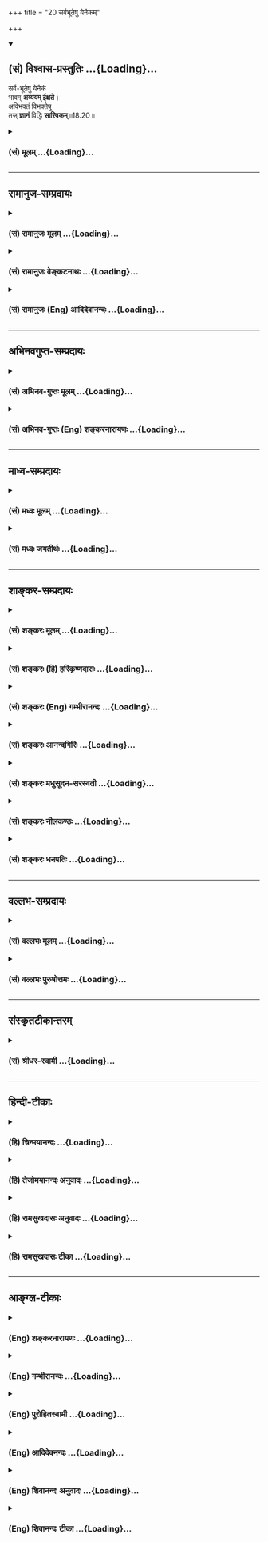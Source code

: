 +++
title = "20 सर्वभूतेषु येनैकम्"

+++
<div class="js_include" newlevelforh1="2" title="(सं) विश्वास-प्रस्तुतिः" unfilled url="/mahAbhAratam/vyAsaH/shlokashaH/06-bhIShma-parva/03-bhagavad-gItA-parva/saMskRtam/vishvAsa-prastutiH/18_moxa-saMnyAsa-yogaH/20_sarvabhUteShu_yen.md">
<details open><summary><h2>(सं) विश्वास-प्रस्तुतिः ...{Loading}...</h2></summary>

सर्व-भूतेषु येनैकं  
भावम् **अव्ययम् ईक्षते**।  
अविभक्तं विभक्तेषु  
तज् **ज्ञानं** विद्धि **सात्त्विकम्**॥18.20॥
</details>
</div>
<div class="js_include collapsed" newlevelforh1="3" title="(सं) मूलम्" unfilled url="/mahAbhAratam/vyAsaH/shlokashaH/06-bhIShma-parva/03-bhagavad-gItA-parva/saMskRtam/mUlam/18_moxa-saMnyAsa-yogaH/20_sarvabhUteShu_yen.md">
<details><summary><h3>(सं) मूलम् ...{Loading}...</h3></summary>

सर्वभूतेषु येनैकं भावमव्ययमीक्षते।  
अविभक्तं विभक्तेषु तज्ज्ञानं विद्धि सात्त्विकम्।।18.20।।
</details>
</div>


_________________
## रामानुज-सम्प्रदायः
<div class="js_include collapsed" newlevelforh1="3" title="(सं) रामानुजः मूलम्" unfilled url="/mahAbhAratam/vyAsaH/shlokashaH/06-bhIShma-parva/03-bhagavad-gItA-parva/saMskRtam/rAmAnujaH/mUlam/18_moxa-saMnyAsa-yogaH/20_sarvabhUteShu_yen.md">
<details><summary><h3>(सं) रामानुजः मूलम् ...{Loading}...</h3></summary>

।।18.20।। ब्राह्मणक्षत्रियब्रह्मचारिगृहस्थादिरूपेण विभक्तेषु सर्वेषु
**भूतेषु** कर्माधिकारिषु **येन** ज्ञानेन एकाकारम् आत्माख्यं **भावं**
तत्र अपि **अविभक्तं** ब्राह्मणत्वाद्यनेकाकारेषु अपि भूतेषु
सितदीर्घादिविभागवत्सु ज्ञानैकाकारं आत्मानं विभागरहितम्। अव्ययं
व्ययस्वभावेषु अपि ब्राह्मणादिशरीरेषु अव्ययम् अविकृतं फलादिसङ्गानर्हं च
कर्माधिकारखेलायाम् **ईक्षते; तत् ज्ञानं सात्त्विकं विद्धि।**

</details>
</div>
<div class="js_include collapsed" newlevelforh1="3" title="(सं) रामानुजः वेङ्कटनाथः" unfilled url="/mahAbhAratam/vyAsaH/shlokashaH/06-bhIShma-parva/03-bhagavad-gItA-parva/saMskRtam/rAmAnujaH/venkaTanAthaH/18_moxa-saMnyAsa-yogaH/20_sarvabhUteShu_yen.md">
<details><summary><h3>(सं) रामानुजः वेङ्कटनाथः ...{Loading}...</h3></summary>

  
  
।।18.20।। सात्त्विकज्ञानादिकथनं कर्तृत्वे गुणपारतन्त्र्यज्ञापनार्थम्
सर्वभूतशब्दभिप्रेतमनात्मविद्भिरनुसंहितं बाह्यवैचित्र्यमाह --
ब्राह्मणेत्यादिना। ज्ञानशब्दस्यात्र
प्रकृतकर्मचोदनानुबन्धिकर्मानुष्ठानदशाभाविज्ञापनपरत्वात्कर्माधिकारिष्विति
भूतानि विशेषितानि। भावशब्दोऽत्र पदार्थपर्यायः। एकमिति
जात्यैक्यविवक्षयोच्यते आत्मबहुत्वस्य प्रागेव समर्थितत्वात्; अद्वैतदर्शनं
सात्त्विकज्ञानमिति परोक्तस्य निर्मूलत्वात्;नानाभावान् \[18।21\] इति च
अनन्तरं बहुत्वोक्तेः; साम्यानुसन्धानप्रपञ्चनस्यात्र प्रत्यभिज्ञानात्;
कर्तेति प्रकृतप्रत्यगात्मविषयत्वौचित्येन
परमात्मपरत्वायोगाच्चेत्यभिप्रायेणाऽऽहआत्माख्यमिति। सितदीर्घेत्यादिना
गवामनेकवर्णानां क्षीरस्य त्वेक(क्षीरस्याप्येक)वर्णता \[अ.बिन्दू.19\]
इत्यादिश्रुतिसूचनम्। अत्र सर्वभूतशब्देन
ब्राह्मणत्वादिजातिग्रहणाद्गुणाद्यवान्तरविभागपरोऽविभक्तशब्द इति च भावः।
केनाकारेणैकत्वम् इत्यत्राऽऽहज्ञानाकार इति। प्रतिषिद्ध्यमानस्य व्ययस्य
प्रसञ्जकमाहव्ययस्वभावेष्वपीति। प्रागुक्तं
फलादिसङ्गरूपविकृतिराहित्यमप्यविकृतत्वपरेणाव्ययशब्देन
संगृहीतमित्याहफलादिसङ्गानर्हं चेति। सङ्गोऽत्र सम्बन्धः अनुभव इत्यर्थः।
इच्छापरत्वेऽपि भोगोऽर्थसिद्धः।
कर्मचोदनानुबन्धिज्ञानफलत्वात्कर्माधिकारवेलायामित्युक्तम्। मयेदं कर्तव्यं
इत्यनुसन्धानदशायामित्यर्थः। येन ज्ञानेनेक्षते विषयीकरोतीत्यर्थः।  
  

</details>
</div>
<div class="js_include collapsed" newlevelforh1="3" title="(सं) रामानुजः (Eng) आदिदेवानन्दः" unfilled url="/mahAbhAratam/vyAsaH/shlokashaH/06-bhIShma-parva/03-bhagavad-gItA-parva/saMskRtam/rAmAnujaH/english/AdidevAnandaH/18_moxa-saMnyAsa-yogaH/20_sarvabhUteShu_yen.md">
<details><summary><h3>(सं) रामानुजः (Eng) आदिदेवानन्दः ...{Loading}...</h3></summary>

18.20 The self (Atman), which is of the form of knowledge, is alike and uniform, though distinct, in all beings, even though they may externally, and from the point of view of duty, be distinguished as Brahmanas, Ksatriyas, householders, celibates, fair, tall etc. The immutable selves in all these perishing forms or bodies are unaffected by the fruits of actions. Such knowledge of the immutability of the self in all changing beings, is Sattvika.

</details>
</div>


_________________
## अभिनवगुप्त-सम्प्रदायः
<div class="js_include collapsed" newlevelforh1="3" title="(सं) अभिनव-गुप्तः मूलम्" unfilled url="/mahAbhAratam/vyAsaH/shlokashaH/06-bhIShma-parva/03-bhagavad-gItA-parva/saMskRtam/abhinava-guptaH/mUlam/18_moxa-saMnyAsa-yogaH/20_sarvabhUteShu_yen.md">
<details><summary><h3>(सं) अभिनव-गुप्तः मूलम् ...{Loading}...</h3></summary>

।।18.20 -- 18.22।। तत्र +++(S adds शरीरे after तत्र )+++ सर्वभूतेषु इत्यादिना
श्लोकत्रयेण ( श्लो.2022 ) ज्ञानकरणस्य त्रैरूप्यमुक्तम्। अत एव येन इति
तृतीया। इयता च ज्ञानकरणसामान्यस्य +++(; N record an alternative reading
सामर्थ्यस्य for सामान्यस्य by saying सामर्थ्यस्येत्यन्यादर्शे )+++
स्वरूपमुक्तम्। नियतम् इत्यादिना श्लोकत्रयेण ( श्लो. 2325 ) कर्मणो
ज्ञेयकार्यरूपस्य द्वैविध्यम् मुक्तसंगः इत्यादिना श्लोकत्रयेण ( श्लो.
2628 ) तु कर्तुर्द्विरूपस्य संक्षेपेण स्वरूपम् करणविशेषस्य
स्वरूपभेदप्रतिपादनार्थ \[ प्रवृत्तिम् इत्यादिना श्लोकत्रयेण ( 3032 ) \]
बुद्धेस्त्रैविध्यं निरूपितम् +++(S -- विध्यमुपलक्षितम् )+++। तद्द्वारेण
करणान्तराणामपि त्रैविध्यमुपलक्षितम्। करणस्य तु इतिकर्तव्यतापेक्षित्वात्
इतिकर्तव्यतायाश्च धृत्यादिपञ्चकरूपत्वेऽपि; श्रद्धायाः पूर्वमुक्तत्वात्;
विविदिषाविविदिषयोश्च धृतिसुखाभ्यामाक्षेपात् तयोस्त्रैविध्यम् धृत्या यया
इत्यनेन \[ श्लोकत्रयेण ( 3335 ) \] सुखं त्विदानीम् इत्यनेन \[
श्लोकत्रयेण ( 3639 ) \] चोक्तम्। तदाह -- सर्वभूतेषु इत्यादि
समुदाहृतमित्यन्तम्। विभक्ततेषु; देवमनुष्यादितया। पृथक्त्वेन; इह मे
प्रीतिः इह मे द्वेषः इत्यादिबुद्ध्या। अहेतुकम्; कारणमविचार्यैव
अभिनिवेशावेशवशात् क्रोधरागादिग्रहणं यत् तत्तामसंज्ञम्।

</details>
</div>
<div class="js_include collapsed" newlevelforh1="3" title="(सं) अभिनव-गुप्तः (Eng) शङ्करनारायणः" unfilled url="/mahAbhAratam/vyAsaH/shlokashaH/06-bhIShma-parva/03-bhagavad-gItA-parva/saMskRtam/abhinava-guptaH/english/shankaranArAyaNaH/18_moxa-saMnyAsa-yogaH/20_sarvabhUteShu_yen.md">
<details><summary><h3>(सं) अभिनव-गुप्तः (Eng) शङ्करनारायणः ...{Loading}...</h3></summary>

18.20 See Comment under 18.22

</details>
</div>


_________________
## माध्व-सम्प्रदायः
<div class="js_include collapsed" newlevelforh1="3" title="(सं) मध्वः मूलम्" unfilled url="/mahAbhAratam/vyAsaH/shlokashaH/06-bhIShma-parva/03-bhagavad-gItA-parva/saMskRtam/madhvaH/mUlam/18_moxa-saMnyAsa-yogaH/20_sarvabhUteShu_yen.md">
<details><summary><h3>(सं) मध्वः मूलम् ...{Loading}...</h3></summary>

।।18.20।। एकं भावं विष्णुम्।

</details>
</div>
<div class="js_include collapsed" newlevelforh1="3" title="(सं) मध्वः जयतीर्थः" unfilled url="/mahAbhAratam/vyAsaH/shlokashaH/06-bhIShma-parva/03-bhagavad-gItA-parva/saMskRtam/madhvaH/jayatIrthaH/18_moxa-saMnyAsa-yogaH/20_sarvabhUteShu_yen.md">
<details><summary><h3>(सं) मध्वः जयतीर्थः ...{Loading}...</h3></summary>

।।18.20।। एकं भावमिति सामान्येनोक्तम् कोऽसावेको भावः इत्याकाङ्क्षायामाह
-- **एकमि**ति।

</details>
</div>


_________________
## शाङ्कर-सम्प्रदायः
<div class="js_include collapsed" newlevelforh1="3" title="(सं) शङ्करः मूलम्" unfilled url="/mahAbhAratam/vyAsaH/shlokashaH/06-bhIShma-parva/03-bhagavad-gItA-parva/saMskRtam/shankaraH/mUlam/18_moxa-saMnyAsa-yogaH/20_sarvabhUteShu_yen.md">
<details><summary><h3>(सं) शङ्करः मूलम् ...{Loading}...</h3></summary>

।।18.20।। --,**सर्वभूतेषु** अव्यक्तादिस्थावरान्तेषु भूतेषु **येन**
ज्ञानेन **एकं भावं** वस्तु -- भावशब्दः वस्तुवाची; एकम् आत्मवस्तु
इत्यर्थः **अव्ययं** न व्येति स्वात्मना स्वधर्मेण वा; कूटस्थम् इत्यर्थः
**ईक्षते** पश्यति येन झानेन; तं च भावम् **अविभक्तं** प्रतिदेहं
**विभक्तेषु** देहभेदेषु न विभक्तं तत् आत्मवस्तु; व्योमवत्
निरन्तरमित्यर्थः **तत् ज्ञानं** साक्षात् सम्यग्दर्शनम् अद्वैतात्मविषयं
**सात्त्विकं विद्धि** इति।। यानि द्वैतदर्शनानि तानि असम्यग्भूतानि राजसानि
तामसानि च इति न साक्षात् संसारोच्छित्तये भवन्ति --,

</details>
</div>
<div class="js_include collapsed" newlevelforh1="3" title="(सं) शङ्करः (हि) हरिकृष्णदासः" unfilled url="/mahAbhAratam/vyAsaH/shlokashaH/06-bhIShma-parva/03-bhagavad-gItA-parva/saMskRtam/shankaraH/hindI/harikRShNadAsaH/18_moxa-saMnyAsa-yogaH/20_sarvabhUteShu_yen.md">
<details><summary><h3>(सं) शङ्करः (हि) हरिकृष्णदासः ...{Loading}...</h3></summary>

।।18.20।। पहले ( तीन श्लोकोंद्वारा ) ज्ञानके तीन भेद कहे जाते हैं।  
  
जिस ज्ञानके द्वारा मनुष्य; अव्यक्तसे लेकर स्थावरपर्यन्त समस्त भूतोंमें
एकभाव -- एक आत्मवस्तु; जो कि अपने स्वरूपसे या धर्मसे कभी क्षय नहीं होता;
ऐसा अविनाशी और कूटस्थ नित्यतत्त्व देखता है। यहाँ भाव शब्द वस्तुवाचक है।
तथा ( जिस ज्ञानके द्वारा ) उस आत्मतत्त्वको अलगअलग प्रत्येक शरीरमें
विभागरहित अर्थात् आकाशके समान समभावसे स्थित देखता है; उस ज्ञानको अर्थात्
अद्वैतभावसे आत्मसाक्षात्कार कर लेनेको तू सात्त्विक ज्ञान पूर्ण ज्ञान
जान। जो द्वैतदर्शनरूप अयथार्थ ज्ञान है; वे राजसतामस हैं; अतः वे संसारका
उच्छेद करनेमें साक्षात् हेतु नहीं हैं।

</details>
</div>
<div class="js_include collapsed" newlevelforh1="3" title="(सं) शङ्करः (Eng) गम्भीरानन्दः" unfilled url="/mahAbhAratam/vyAsaH/shlokashaH/06-bhIShma-parva/03-bhagavad-gItA-parva/saMskRtam/shankaraH/english/gambhIrAnandaH/18_moxa-saMnyAsa-yogaH/20_sarvabhUteShu_yen.md">
<details><summary><h3>(सं) शङ्करः (Eng) गम्भीरानन्दः ...{Loading}...</h3></summary>

18.20 Viddhi, know; tat, that; jnanam, knowledge, realization of the
Self as non-dual, complete realization; to be sattvikam, originating
from sattva; yena, through which knowledge; iksate, one sees; ekam, a
single; avyayam, undecaying-that which does not undergo mutation either
in itself or by the mutation of its alities-' i.e. eternal and
immutable; bhavam, Entity-the word bhava is used to imply an entity-,
i.e. the single Reality which is the Self; sarvabhutesu, in all things,
in all things begining from the Unmanifest to the unmoving things; and
through which knowledge one sees that Entity to be avibhaktam,
undivided; in every body, vibhaktesu, in all the deversified things, in
the different bodies. The idea is: that Reality which is the Self
remains, like Space, undivided. Being based on rajas and tamas, those
that are the dualistic philosophies are incomplete, and hence are not by
themselves adeate for the eradication of worldly existence.

</details>
</div>
<div class="js_include collapsed" newlevelforh1="3" title="(सं) शङ्करः आनन्दगिरिः" unfilled url="/mahAbhAratam/vyAsaH/shlokashaH/06-bhIShma-parva/03-bhagavad-gItA-parva/saMskRtam/shankaraH/AnandagiriH/18_moxa-saMnyAsa-yogaH/20_sarvabhUteShu_yen.md">
<details><summary><h3>(सं) शङ्करः आनन्दगिरिः ...{Loading}...</h3></summary>

।।18.20।। ज्ञानादीनां प्रत्येकं त्रैविध्यं ज्ञातव्यं प्रतिज्ञाय
ज्ञानत्रैविध्यार्थं श्लोकत्रयमवतारयति -- **ज्ञानस्येति।** तत्र
सात्त्विकं ज्ञानमुपन्यस्यति -- **सर्वेति।** भूतानि
कार्यकारणात्मकान्युपाधिजातानि; अद्वितीयमखण्डैकरसं प्रत्यगात्मभूतमबाधितं
तत्त्वं ज्ञेयत्वेन विवक्षितमित्याह -- **एकमिति।** विवक्षितमव्ययत्वं
संक्षिपति -- **कूटस्थेति।** प्रतिदेहमविभक्तमित्युक्तं व्यनक्ति --
**विभक्तेष्विति।** तज्ज्ञानमित्यादिव्याकरोति -- **अद्वैतेति।**

</details>
</div>
<div class="js_include collapsed" newlevelforh1="3" title="(सं) शङ्करः मधुसूदन-सरस्वती" unfilled url="/mahAbhAratam/vyAsaH/shlokashaH/06-bhIShma-parva/03-bhagavad-gItA-parva/saMskRtam/shankaraH/madhusUdana-sarasvatI/18_moxa-saMnyAsa-yogaH/20_sarvabhUteShu_yen.md">
<details><summary><h3>(सं) शङ्करः मधुसूदन-सरस्वती ...{Loading}...</h3></summary>

।।18.20।। एवं ज्ञानस्य कर्मणः कर्तुश्च प्रत्येकं त्रैविध्ये ज्ञातव्यत्वेन
प्रतिज्ञाते प्रथमं ज्ञानत्रैविध्यं निरूपयति त्रिभिः
श्लोकैस्तत्राद्वैतवादिनां सात्त्विकं ज्ञानमाह -- सर्वभूतेष्विति। सर्वेषु
भूतेषु अव्याकृतहिरण्यगर्भविराट्संज्ञेषु बीजसूक्ष्मस्थूलरूपेषु
समष्टिव्यष्ट्यात्मकेषु। सर्वेष्वित्यनेनैव निर्वाहे भूतेष्वित्यनेन
भवनधर्मकत्वमुच्यते तेनोत्पत्तिविनाशशीलेषु दृश्यवर्गेषु विभक्तेषु
परस्परव्यावृत्तेषु
नानारसेष्वव्ययमुत्पत्तिविनाशादिसर्वविक्रियाशून्यमदृश्यमविभक्तमव्यावृत्तं
सर्वत्रानुस्यूतमधिष्ठानतया बाधावधितया च एकमद्वितीयं भावं
परमार्थसत्तारूपं स्वप्रकाशानन्दमात्मानं येनान्तःकरणपरिणामभेदेन
वेदान्तवाक्यविचारपरिनिष्पन्नेनेक्षते साक्षात्करोति
तन्मिथ्याप्रपञ्चबाधकमद्वैतात्मदर्शनं सात्त्विकं सर्वसंसारोच्छित्तिकारणं
ज्ञानं विद्धि। द्वैतदर्शनं तु राजसं तामसं च संसारकारणं न
सात्त्विकमित्यभिप्रायः।

</details>
</div>
<div class="js_include collapsed" newlevelforh1="3" title="(सं) शङ्करः नीलकण्ठः" unfilled url="/mahAbhAratam/vyAsaH/shlokashaH/06-bhIShma-parva/03-bhagavad-gItA-parva/saMskRtam/shankaraH/nIlakaNThaH/18_moxa-saMnyAsa-yogaH/20_sarvabhUteShu_yen.md">
<details><summary><h3>(सं) शङ्करः नीलकण्ठः ...{Loading}...</h3></summary>

।।18.20।। एवं ज्ञानादित्रयस्य त्रैविध्यं वक्तुं प्रतिज्ञाय
ज्ञानत्रैविध्यं तावदाह -- **सर्वभूतेष्विति।** यथा कटककुण्डलादिषु
व्यावर्तमानेषु तत्त्वविवेकं काञ्चनमेवेदमिति पश्यति। एवं येन ज्ञानेन
सर्वभूतेषु विभक्तेषु नानानामरूपभेदभिन्नेषु अव्ययमपरिणामिनमेकं भावं
चिन्मात्ररूपं ईक्षते सर्वं ब्रह्मैवेदमिति पश्यति तज्ज्ञानं सात्त्विकं
विद्धि। ऐकात्म्यज्ञानमेव सात्त्विकमित्यर्थः।

</details>
</div>
<div class="js_include collapsed" newlevelforh1="3" title="(सं) शङ्करः धनपतिः" unfilled url="/mahAbhAratam/vyAsaH/shlokashaH/06-bhIShma-parva/03-bhagavad-gItA-parva/saMskRtam/shankaraH/dhanapatiH/18_moxa-saMnyAsa-yogaH/20_sarvabhUteShu_yen.md">
<details><summary><h3>(सं) शङ्करः धनपतिः ...{Loading}...</h3></summary>

।।18.20।। तत्र ज्ञानस्य त्रैविध्यं विभजन्नादौ तस्य सात्त्विकत्वमाह --
सर्वभूतेष्वव्यक्तादिस्थावरान्तेषु विभक्तेषु देहादिभेदेन विभागवत्सु
एकमद्वितीयं भावं परमार्थवस्तु सच्चिदानन्दरुपमव्ययं स्वात्मना धर्मेण वा न
व्येतीत्यव्ययं कूटस्थं नित्यमविभक्तं प्रतिदेहं विभागशन्यं
व्योमवन्निरन्तरं येन ज्ञानेनोपनिषत्सिद्धान्तजन्येनाद्वैतवादी पश्यति
तद्द्वैतात्मदर्शनं सम्यग्ज्ञानं सात्त्विकं विद्धि विजानीहि।

</details>
</div>


_________________
## वल्लभ-सम्प्रदायः
<div class="js_include collapsed" newlevelforh1="3" title="(सं) वल्लभः मूलम्" unfilled url="/mahAbhAratam/vyAsaH/shlokashaH/06-bhIShma-parva/03-bhagavad-gItA-parva/saMskRtam/vallabhaH/mUlam/18_moxa-saMnyAsa-yogaH/20_sarvabhUteShu_yen.md">
<details><summary><h3>(सं) वल्लभः मूलम् ...{Loading}...</h3></summary>

।।18.20।। सर्वभूतेष्विति। येन ज्ञानेन
विप्रक्षत्त्रब्रह्मचारिगृह्यादिरूपेण विभक्तेष्वपि कर्माधिकारिषु
ब्राह्मणत्वाद्याकारेषु नैकगुणेषु नैकेष्वेकाकारमात्माख्यं भावं
तथाप्यव्ययं व्ययस्वभावेष्वप्यविकृतं फलादिसङ्गानर्हं कर्माधिकारसमयेऽपि
समीक्षते तज्ज्ञानं सात्त्विकं विद्धि। अतएवोक्तं श्रीमद्भागवते --
\[6।16।9\]एष,नित्योऽव्ययः सूक्ष्म एष सर्वाश्रयः स्वदृक् इति। अत्र
सर्वाश्रय एक एवात्माऽणुर्जीवोऽव्यय एतज्ज्ञानं सात्त्विकमिति।

</details>
</div>
<div class="js_include collapsed" newlevelforh1="3" title="(सं) वल्लभः पुरुषोत्तमः" unfilled url="/mahAbhAratam/vyAsaH/shlokashaH/06-bhIShma-parva/03-bhagavad-gItA-parva/saMskRtam/vallabhaH/puruShottamaH/18_moxa-saMnyAsa-yogaH/20_sarvabhUteShu_yen.md">
<details><summary><h3>(सं) वल्लभः पुरुषोत्तमः ...{Loading}...</h3></summary>

  
  
।।18.20।। एवं कथनं प्रतिज्ञाय पूर्वं ज्ञानत्रैविध्यमाह तत्र प्रथमं
सात्त्विकत्वं ज्ञानस्याऽऽह -- सर्वभूतेष्विति। येन ज्ञानेन सर्वेषु
ब्रह्मादिस्थावरान्तेषु विभक्तेषु वैचित्र्यार्थं नानारूपैः परस्परं
भिन्नेषु अविभक्तमनुस्यूतं एकं भावं भगवत्क्रीडारूपम्; अतएव अव्ययं
निर्विकारम्; ईक्षते आलोचनात्मकतया पश्यति तज्ज्ञानं सात्त्विकं विद्धि।  
  

</details>
</div>


_________________
## संस्कृतटीकान्तरम्
<div class="js_include collapsed" newlevelforh1="3" title="(सं) श्रीधर-स्वामी" unfilled url="/mahAbhAratam/vyAsaH/shlokashaH/06-bhIShma-parva/03-bhagavad-gItA-parva/saMskRtam/shrIdhara-svAmI/18_moxa-saMnyAsa-yogaH/20_sarvabhUteShu_yen.md">
<details><summary><h3>(सं) श्रीधर-स्वामी ...{Loading}...</h3></summary>

।।18.20।। तत्र ज्ञानस्य सात्त्विकादि त्रैविध्यमाह **-- सर्वभूतेष्विति
त्रिभिः।** सर्वेषु भूतेषु ब्रह्मादिस्थावरान्तेषु विभक्तेषु परस्परं
व्यावृत्तेषु अविभक्तमनुस्यूतं एकमव्ययं निर्विकारं भावं परमात्मतत्त्वं
येन ज्ञानेनेक्षते आलोचयति तज्ज्ञानं सात्त्विकं विद्धि।

</details>
</div>


_________________
## हिन्दी-टीकाः
<div class="js_include collapsed" newlevelforh1="3" title="(हि) चिन्मयानन्दः" unfilled url="/mahAbhAratam/vyAsaH/shlokashaH/06-bhIShma-parva/03-bhagavad-gItA-parva/hindI/chinmayAnandaH/18_moxa-saMnyAsa-yogaH/20_sarvabhUteShu_yen.md">
<details><summary><h3>(हि) चिन्मयानन्दः ...{Loading}...</h3></summary>

।।18.20।। प्रस्तुत प्रकरण में ज्ञान; कर्म और कर्ता का जो त्रिविध
वर्गीकरण किया जा रहा है; उसका उद्देश्य अन्य लोगों के गुणदोष को देखकर
उनका वर्गीकरण करने का नहीं है। यह तो साधक के अपने आत्मनिरीक्षण के लिए
है। आत्मविकास के इच्छुक साधक को यथासंभव सत्त्वगुण में निष्ठा प्राप्त
करने का प्रयत्न करना चाहिए। आत्मनिरीक्षण के द्वारा हम अपने अवगुणों को
समझकर उनका तत्काल निराकरण कर सकते हैं। सात्त्विक ज्ञान के द्वारा हम
भूतमात्र में स्थित एक अव्यय सत्य को देख सकते हैं। यद्यपि उपाधियाँ असंख्य
हैं; तथापि उनका सारभूत आत्मतत्त्व एक ही है। ध्यान देने योग्य बात यह है
कि यहाँ द्वैत्प्रपंच के अदर्शन को सात्त्विक ज्ञान नहीं कहा गया है; वरन्
समस्त भेदों को देखते हुए भी उनके एक मूलस्वरूप को पहचानने को सात्त्विक
ज्ञान कहा गया है। उदाहरणार्थ; तरंगों को नहीं देखना जल का ज्ञान नहीं कहा
जा सकता; बल्कि विविध तरंगों को देखते हुए भी उनके एक जलस्वरूप को पहचानना
ज्ञान है। यद्यपि विभिन्न एवं विभक्त उपाधियों के कारण प्रतिदेह आत्मतत्त्व
भिन्न प्रतीत होता है; किन्तु वास्तव में आत्मतत्त्व एक; अखण्ड और अविभाज्य
है। कैसे जैसे; विभिन्न घट उपाधियों के कारण सर्वगत आकाश विभक्त हुआ प्रतीत
होता है; परन्तु स्वयं आकाश सदैव अखण्ड और अविभक्त ही रहता है। जिस ज्ञान
के द्वारा हम उस एकमेव अद्वितीय परमात्मा के इस विलास को समझ पाते हैं; वही
ज्ञान सात्त्विक है।

</details>
</div>
<div class="js_include collapsed" newlevelforh1="3" title="(हि) तेजोमयानन्दः अनुवादः" unfilled url="/mahAbhAratam/vyAsaH/shlokashaH/06-bhIShma-parva/03-bhagavad-gItA-parva/hindI/tejomayAnandaH/anuvAdaH/18_moxa-saMnyAsa-yogaH/20_sarvabhUteShu_yen.md">
<details><summary><h3>(हि) तेजोमयानन्दः अनुवादः ...{Loading}...</h3></summary>

।।18.20।। जिस ज्ञान से मनुष्य, विभक्त रूप में स्थित समस्त भूतों में एक
अविभक्त और अविनाशी (अव्यय) स्वरूप को देखता है, उस ज्ञान को तुम सात्त्विक
जानो।।

</details>
</div>
<div class="js_include collapsed" newlevelforh1="3" title="(हि) रामसुखदासः अनुवादः" unfilled url="/mahAbhAratam/vyAsaH/shlokashaH/06-bhIShma-parva/03-bhagavad-gItA-parva/hindI/rAmasukhadAsaH/anuvAdaH/18_moxa-saMnyAsa-yogaH/20_sarvabhUteShu_yen.md">
<details><summary><h3>(हि) रामसुखदासः अनुवादः ...{Loading}...</h3></summary>

।।18.20।। जिस ज्ञानके द्वारा साधक सम्पूर्ण विभक्त प्राणियोंमें विभागरहित
एक अविनाशी भाव-(सत्ता-) को देखता है, उस ज्ञानको तुम सात्त्विक समझो।

</details>
</div>
<div class="js_include collapsed" newlevelforh1="3" title="(हि) रामसुखदासः टीका" unfilled url="/mahAbhAratam/vyAsaH/shlokashaH/06-bhIShma-parva/03-bhagavad-gItA-parva/hindI/rAmasukhadAsaH/TIkA/18_moxa-saMnyAsa-yogaH/20_sarvabhUteShu_yen.md">
<details><summary><h3>(हि) रामसुखदासः टीका ...{Loading}...</h3></summary>

।।18.20।।***व्याख्या --***  **सर्वभूतेषु येनैकं ৷৷. अविभक्तं विभक्तेषु
--** व्यक्ति; वस्तु आदिमें जो है पन दीखता है; वह उन व्यक्ति; वस्तु आदिका
नहीं है; प्रत्युत सबमें परिपूर्ण परमात्मका ही है। उन व्यक्ति; वस्तु
आदिकी स्वतन्त्र सत्ता ही नहीं है क्योंकि उनमें प्रतिक्षण परिवर्तन हो रहा
है। कोई भी व्यक्ति; वस्तु आदि ऐसी नहीं है; जिसमें परिवर्तन न होता हो
परन्तु अपनी अज्ञता(बेसमझी)से उनकी सत्ता दीखती है। जब अज्ञता मिट जाती है;
ज्ञान हो जाता है; तब साधककी दृष्टि उस अविनाशी तत्त्वकी तरफ ही जाती है;
जिसकी सत्तासे यह सब सत्तावान् हो रहा है।  
  
ज्ञान होनेपर साधककी दृष्टि परिवर्तनशील वस्तुओंको भेदकर परिवर्तनरहित
तत्त्वकी ओर ही जाती है (गीता 13। 27)। फिर वह विभक्त अर्थात् अलगअलग
वस्तु; व्यक्ति; परिस्थिति; घटना आदिमें विभागरहित एक ही तत्त्वको देखता है
(गीता 13। 16)। तात्पर्य यह है कि अलगअलग वस्तु; व्यक्ति आदिका अलगअलग
ज्ञान और यथायोग्य अलगअलग व्यवहार होते हुए भी वह इन विकारी वस्तुओंमें उस
स्वतःसिद्ध निर्विकार एक तत्त्वको देखता है। उसके देखनेकी यही पहचान है कि
उसके अन्तःकरणमें रागद्वेष नहीं होते।  
  
**तज्ज्ञानं विद्धि सात्त्विकम् --** उस ज्ञानको तू सात्त्विक जान।
परिवर्तनशील वस्तुओं; वृत्तियोंके सम्बन्धसे ही इसे सात्त्विक ज्ञान कहते
हैं। सम्बन्धरहित होनेपर यही ज्ञान वास्तविक बोध कहलाता है; जिसको भगवान्ने
सब साधनोंसे जाननेयोग्य ज्ञेयतत्त्व बताया है -- **ज्ञेयं
यत्तत्प्रवक्ष्यामि यज्ज्ञात्वामृतमश्नुते** (गीता 13। 12)।  
  
**मार्मिक बात**  
  
संसारका ज्ञान इन्द्रियोंसे होता है; इन्द्रियोंका ज्ञान बुद्धिसे होता है
और बुद्धिका ज्ञान मैंसे होता है। वह मैं बुद्धि; इन्द्रियाँ और विषय -- इन
तीनोंको जानता है। परन्तु उस मैंका भी एक प्रकाशक है; जिसमें मैंका भी भान
होता है। वह प्रकाश सर्वदेशीय और असीम है; जब कि मैं एकदेशीय और सीमित है।
उस प्रकाशमें जैसे मैंका भान होता है; वैसे ही तू; यह और वह का भी भान होता
है। वह प्रकाश किसीका भी विषय नहीं है। वास्तवमें वह प्रकाश निर्गुण ही है
परन्तु व्यक्तिविशेषमें रहनेवाला होनेसे (वृत्तियोंके सम्बन्धसे) उसे
सात्त्विक ज्ञान कहते हैं। इस सात्त्विक ज्ञानको दूसरे ढंगसे इस प्रकार
समझना चाहिये -- मैं; तू; यह और वह -- ये चारों ही किसी प्रकाशमें काम करते
हैं। इन चारोंके अन्तर्गत सम्पूर्ण प्राणी आ जाते हैं; जो विभक्त हैं
परन्तु इनका जो प्रकाशक है; वह अवभिक्त (विभागरहित) है।  
  
बोलनेवाला; मैं; उसके सामने सुननेवाला तू और पासवाला यह तथा दूरवाला वह कहा
जाता है अर्थात् बोलनेवाला अपनेको मैं कहता है; सामनेवालेको तू कहता है;
पासवालेको यह कहता है और दूरवालेको वह कहता है। जो तू बना हुआ था; वह मैं
हो जाय तो मैं बना हुआ तू हो जायगा और यह तथा वह वही रहेंगे। इसी प्रकार यह
कहलानेवाला अगर मैं बन जाय तो तू कहलानेवाला यह बन जायगा और मैं कहलानेवाला
तू बन जायगा। वह परोक्ष होनेसे अपनी जगह ही रहा। अब वह कहलानेवाला मैं बन
जायगा तो उसकी दृष्टिमें मैं; तू और यह कहलानेवाले सब वह हो जायँगे
**(टिप्पणी प₀ 903)**। इस प्रकाशमें मैं; तू; यह और वह का भान हो रहा है।
दृष्टिमें चारों ही बन सकते हैं। इससे यह सिद्ध हुआ कि मैं; तू; यह और वह --
ये सब परिवर्तनशील हैं अर्थात् टिकनेवाले नहीं हैं; वास्तविक नहीं हैं। अगर
वास्तविक होते तो एक ही रहते। वास्तविक तो इन सबका प्रकाशक और आश्रय है;
जिसके प्रकार मैं; तू; यह और वह -- ये यारों ही एकदूसरेकी उस प्रकाशमें
मैं; तू; यह और वह -- ये चारों ही नहीं हैं; प्रत्युत उसीसे इन चारोंको
सत्ता मिलती है। अपनी मान्यताके कारण मैं; तू; यह; वह का तो भान होता है;
पर प्रकाशकका भान नहीं होता। वह प्रकाशक सबको प्रकाशित करता है;
स्वयंप्रकाशस्वरूप है और सदा ज्योंकात्यों रहता है। मैं; तू; यह और वह --
यह सब विभक्त प्राणियोंका स्वरूप है और जो वास्तविक प्रकाशक है; वह
विभागरहित है। यही वास्तवमें सात्त्विक ज्ञान है।  
  
विभागवाली; परिवर्तनशील और नष्ट होनेवाली जितनी वस्तुएँ हैं; यह ज्ञान उन
सबका प्रकाशक है और स्वयं भी निर्मल तथा विकाररहित है -- **तत्र सत्त्वं
निर्मलत्वात् प्रकाशकमनामयम्** (गीता 14। 6)। इसलिये इस ज्ञानको सात्त्विक
कहा जाता है। वास्तवमें यह सात्त्विक ज्ञान प्रकाश्यकी दृष्टि(सम्बन्ध)से
प्रकाशक और विभक्तकी दृष्टिसे अविभक्त कहा जाता है। प्रकाश्य और विभक्तसे
रहित होनेपर तो यह निर्गुण; निरपेक्ष वास्तविक ज्ञान ही है।  
  
***सम्बन्ध --***  अब राजस ज्ञानका वर्णन करते हैं।  
  

</details>
</div>


_________________
## आङ्ग्ल-टीकाः
<div class="js_include collapsed" newlevelforh1="3" title="(Eng) शङ्करनारायणः" unfilled url="/mahAbhAratam/vyAsaH/shlokashaH/06-bhIShma-parva/03-bhagavad-gItA-parva/english/shankaranArAyaNaH/18_moxa-saMnyAsa-yogaH/20_sarvabhUteShu_yen.md">
<details><summary><h3>(Eng) शङ्करनारायणः ...{Loading}...</h3></summary>

18.20. That instrument-of-knowledge, by means of which one perceives in all beings the singular immutable Existence, the Unclassified in the classified ones - that you must know to be born of the Sattva (Strand).

</details>
</div>
<div class="js_include collapsed" newlevelforh1="3" title="(Eng) गम्भीरानन्दः" unfilled url="/mahAbhAratam/vyAsaH/shlokashaH/06-bhIShma-parva/03-bhagavad-gItA-parva/english/gambhIrAnandaH/18_moxa-saMnyAsa-yogaH/20_sarvabhUteShu_yen.md">
<details><summary><h3>(Eng) गम्भीरानन्दः ...{Loading}...</h3></summary>

18.20 Know that knowledge to be originating from sattva through which one sees a single, undecaying, undivided Entity in all the diversified things.

</details>
</div>
<div class="js_include collapsed" newlevelforh1="3" title="(Eng) पुरोहितस्वामी" unfilled url="/mahAbhAratam/vyAsaH/shlokashaH/06-bhIShma-parva/03-bhagavad-gItA-parva/english/purohitasvAmI/18_moxa-saMnyAsa-yogaH/20_sarvabhUteShu_yen.md">
<details><summary><h3>(Eng) पुरोहितस्वामी ...{Loading}...</h3></summary>

18.20 That knowledge which sees the One Indestructible in all beings,
the One Indivisible in all separate lives, may be truly called Pure Knowledge.

</details>
</div>
<div class="js_include collapsed" newlevelforh1="3" title="(Eng) आदिदेवनन्दः" unfilled url="/mahAbhAratam/vyAsaH/shlokashaH/06-bhIShma-parva/03-bhagavad-gItA-parva/english/AdidevanandaH/18_moxa-saMnyAsa-yogaH/20_sarvabhUteShu_yen.md">
<details><summary><h3>(Eng) आदिदेवनन्दः ...{Loading}...</h3></summary>

18.20 Know that Knowledge to be Sattvika by which one sees in all beings, one immutable existence undivided in the divided.

</details>
</div>
<div class="js_include collapsed" newlevelforh1="3" title="(Eng) शिवानन्दः अनुवादः" unfilled url="/mahAbhAratam/vyAsaH/shlokashaH/06-bhIShma-parva/03-bhagavad-gItA-parva/english/shivAnandaH/anuvAdaH/18_moxa-saMnyAsa-yogaH/20_sarvabhUteShu_yen.md">
<details><summary><h3>(Eng) शिवानन्दः अनुवादः ...{Loading}...</h3></summary>

18.20 That by which one sees the one indestructible Reality in all beings, not separate in all the separate beings know thou that knowledge to be Sattvic.

</details>
</div>
<div class="js_include collapsed" newlevelforh1="3" title="(Eng) शिवानन्दः टीका" unfilled url="/mahAbhAratam/vyAsaH/shlokashaH/06-bhIShma-parva/03-bhagavad-gItA-parva/english/shivAnandaH/TIkA/18_moxa-saMnyAsa-yogaH/20_sarvabhUteShu_yen.md">
<details><summary><h3>(Eng) शिवानन्दः टीका ...{Loading}...</h3></summary>

18.20 सर्वभूतेषु in all beings; येन by which; एकम् one; भावम् reality;
अव्ययम् indestructible; ईक्षते (one) sees; अविभक्तम् inseparable;
विभक्तेषु in the separated; तत् that; ज्ञानम् knowledge; विद्धि know;
सात्त्विकम् Sattvic (pure).Commentary That knowledge that sees no difference in all objects that are perceived; is pure. The seer beholds the one allpervading imperishable substance or essence behind the seeming diversity of the objects. He beholds unity in diversity; one in many; all in one. He sees that all the diverse objects are rooted in the One.Bhavam Reality The One Self.Sarvabhuteshu In all beings From the Unmanifested down to the insentient and unmoving objects.Avyayam Indestructible inexhaustible unchangeable that which cannot be exhausted either in itself or in its properties immutable.Just as the ether is indivisible; so also the Self is indivisible. The Self is the same in all bodies. It is the common consciousness in all bodies. It is not different in different bodies. It is one homogeneous indivisible essence or substance in all bodies; in all beings. Know thou; O Arjuna; this direct and right perception of the nondual Self as Sattvic (pure).
(Cf.IV.35VI.29XIII.16;28XVIII.30)

</details>
</div>
